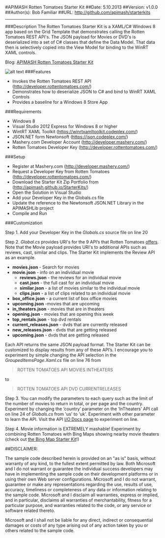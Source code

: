 #APIMASH Rotten Tomatoes Starter Kit
##Date: 5.10.2013
##Version: v1.0.0
##Author(s): Bob Familiar
##URL: http://github.com/apimash/starterkits

----------
###Description
The Rotten Tomatoes Starter Kit is a XAML/C# Windows 8 app based on the Grid Template that demonstrates calling the Rotten Tomatoes REST API's. The JSON payload for Movies or DVD's is deserialized into a set of C# classes that define the Data Model. That data then is selectively copied into the View Model for binding to the WinRT XAML controls.

Blog: [APIMASH Rotten Tomatoes Starter Kit][1]

![alt text][2]
###Features
 - Invokes the Rotten Tomatoes REST API (http://developer.rottentomatoes.com/)
 - Demonstrates how to deserialize JSON to C# and bind to WinRT XAML Controls
 - Provides a baseline for a Windows 8 Store App

###Requirements

 - Windows 8
 - Visual Studio 2012 Express for Windows 8 or higher
 - WintRT XAML Toolkit (https://winrtxamltoolkit.codeplex.com/)
 - JSON.NET form Newtonsoft (https://json.codeplex.com/)
 - Mashery.com Developer Account (http://developer.mashery.com/)
 - Rotten Tomatoes Developer Key (http://developer.rottentomatoes.com/)

###Setup

 - Register at Mashery.com (http://developer.mashery.com/)
 - Request a Developer Key from Rotten Tomatoes (http://developer.rottentomatoes.com/)
 - Download the Starter Kit Zip Portfolio from (http://apimash.github.io/StarterKits/)
 - Open the Solution in Visual Studio
 - Add your Developer Key in the Globals.cs file
 - Update the reference to the Newtonsoft JSON.NET Library in the APIMASHLib project
 - Compile and Run

###Customization

Step 1. Add your Developer Key in the *Globals.cs* source file on line 20

Step 2. *Global.cs* provides URI's for the 9 API’s that Rotten Tomatoes [offers][3]. Note that the Movie payload provides URI's to additional APIs such as reviews, cast, similar and clips. The Starter Kit implements the Review API as an example.

 - **movies.json** - Search for movies    
  - **movie.json** - info on an individual movie
     - **reviews.json** - the reviews for an individual movie 
     - **cast.json** - the full cast for an individual movie
     - **similar.json** - a list of movies similar to the individual movie    
     - **clips.json** - a list of clips related  to an individual movie
 - **box_office.json** - a current list of box office movies  
 - **upcoming.json** -movies that are upcoming
 - **in_theaters.json** - movies that are in theaters 
 - **opening.json** - movies that are opening this week  
 - **top_rentals.json**  - top dvd rentals 
 - **current_releases.json** - dvds that are currently released  
 - **new_releases.json** - dvds that are getting released  
 - **upcoming.json** - dvds that are getting released

Each API returns the same JSON payload format. The Starter Kit can be customized to display results from any of these API’s. I encourage you to experiment  by simple changing the API selection in the *GroupedItemsPage.Xaml.cs* file on line 76 from 

> ROTTEN TOMATOES API MOVIES INTHEATERS

to

> ROTTEN TOMATOES API DVD CURRENTRELEASES

Step 3. You can modify the parameters to each query such as the limit of the number of movies to return in total, or per page and the country. Experiment by changing the ‘country’ parameter on the ‘InTheaters’ API call on line 24 of *Globals.cs* from 'us' to 'uk'. Experiment with other parameter to learn the API. Visit the API [I/O Docs page][4] to experiment on line.

Step 4. Movie information is EXTREMELY mashable! Experiment by combining Rotten Tomatoes with Bing Maps showing nearby movie theaters (check out [the Bing Map Starter Kit][5]!)

##DISCLAIMER: 

The sample code described herein is provided on an "as is" basis, without warranty of any kind, to the fullest extent permitted by law. Both Microsoft and I do not warrant or guarantee the individual success developers may have in implementing the sample code on their development platforms or in using their own Web server configurations. 
Microsoft and I do not warrant, guarantee or make any representations regarding the use, results of use, accuracy, timeliness or completeness of any data or information relating to the sample code. Microsoft and I disclaim all warranties, express or implied, and in particular, disclaims all warranties of merchantability, fitness for a particular purpose, and warranties related to the code, or any service or software related thereto. 

Microsoft and I shall not be liable for any direct, indirect or consequential damages or costs of any type arising out of any action taken by you or others related to the sample code.


  [1]: http://theundocumentedapi.com/index.php/apimash-the-rotten-tomatoes-api-starter-kit/
  [2]: https://raw.github.com/apimash/StarterKits/master/Windows%20Starter%20Kits/APIMASH_RottenTomatoes_StarterKit/RottenTomatoesScreenshot.png "Rotten Tomatoes Starter Kit"
  [3]: http://developer.rottentomatoes.com/docs/read/JSON "other API's:"
  [4]: http://developer.mashery.com/iodocs "I/O Docs page"
  [5]: https://github.com/apimash/StarterKits/tree/master/APIMASH_BingMaps_StarterKit "Bing Maps Starter Kit"
